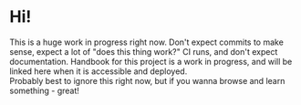 # Hi!

This is a huge work in progress right now. Don't expect commits to make sense, expect a lot of "does this thing work?"
CI runs, and don't expect documentation. Handbook for this project is a work in progress, and will be linked here
when it is accessible and deployed.  
Probably best to ignore this right now, but if you wanna browse and learn something - great!

